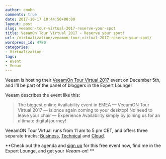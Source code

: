 ```yaml
---
author: cmohn
comments: true
date: 2017-10-17 10:44:50+00:00
layout: post
slug: veeamon-tour-virtual-2017-reserve-your-spot
title: VeeamOn Tour Virtual 2017 - Reserve your spot!
url: /virtualization/veeamon-tour-virtual-2017-reserve-your-spot/
wordpress_id: 4780
categories:
- Virtualization
tags:
- event
- Veeam
---
```


Veeam is hosting their [VeeamOn Tour Virtual 2017](http://vee.am/qbawEw) event on December 5th, and I'll be part of the panel of bloggers in the Expert Lounge!

Veeam describes the event like this:

<blockquote>The biggest online Availability event in EMEA — VeeamON Tour Virtual 2017 — is once again coming to your desktop! No need to leave your chair — Experience Availability simply by joining us for an ultimate digital journey!</blockquote>

<!--more-->


VeeamON Tour Virtual runs from 11 am to 5 pm CET, and offers three separate tracks; [Business](https://go.veeam.com/veeamon-tour-virtual-en/#business), [Technical](https://go.veeam.com/veeamon-tour-virtual-en/#technical) and [Cloud](https://go.veeam.com/veeamon-tour-virtual-en/#cloud).

**Check out the agenda and [sign up](http://vee.am/qbawEw) for this free event now, find me in the Expert Lounge, and get your _Veeam-on_! **
